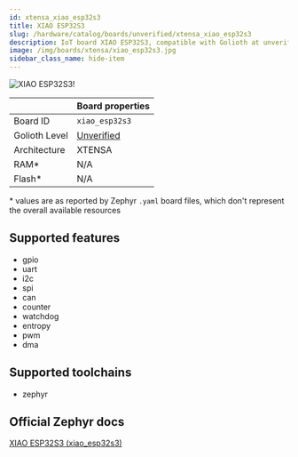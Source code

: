```yaml
---
id: xtensa_xiao_esp32s3
title: XIAO ESP32S3
slug: /hardware/catalog/boards/unverified/xtensa_xiao_esp32s3
description: IoT board XIAO ESP32S3, compatible with Golioth at unverified level.
image: /img/boards/xtensa/xiao_esp32s3.jpg
sidebar_class_name: hide-item
---
```


[//]: # (This is an auto-generated file, do not edit! Changes to it will be lost upon re-generation)

![XIAO ESP32S3!](/img/boards/xtensa/xiao_esp32s3.jpg "XIAO ESP32S3")

|                | Board properties     |
| -------------  | -------------------- |
| Board ID       | `xiao_esp32s3` |
| Golioth Level  | [Unverified](/hardware#unverified-boards) |
| Architecture   | XTENSA |
| RAM*           | N/A |
| Flash*         | N/A |

\* values are as reported by Zephyr `.yaml` board files, which don't represent the overall available resources



## Supported features

* gpio
* uart
* i2c
* spi
* can
* counter
* watchdog
* entropy
* pwm
* dma

## Supported toolchains

* zephyr

## Official Zephyr docs

[XIAO ESP32S3 (xiao_esp32s3)](https://docs.zephyrproject.org/latest/boards/xtensa/xiao_esp32s3/doc/index.html)
